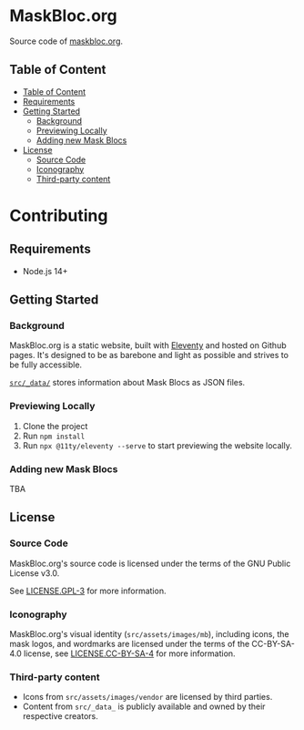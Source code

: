 # MaskBloc.org

Source code of [maskbloc.org].

[maskbloc.org]: https://maskbloc.org

## Table of Content

- [Table of Content](#table-of-content)
- [Requirements](#requirements)
- [Getting Started](#getting-started)
  - [Background](#background)
  - [Previewing Locally](#previewing-locally)
  - [Adding new Mask Blocs](#adding-new-mask-blocs)
- [License](#license)
  - [Source Code](#source-code)
  - [Iconography](#iconography)
  - [Third-party content](#third-party-content)

# Contributing

## Requirements

- Node.js 14+

## Getting Started

### Background

MaskBloc.org is a static website, built with [Eleventy] and hosted on Github
pages. It's designed to be as barebone and light as possible and strives to
be fully accessible.

[`src/_data/`] stores information about Mask Blocs as JSON files.

[Eleventy]: https://www.11ty.dev/
[`src/_data/`]: src/_data/

### Previewing Locally

1. Clone the project
2. Run `npm install`
3. Run `npx @11ty/eleventy --serve` to start previewing the website locally.

### Adding new Mask Blocs

TBA

## License

### Source Code

MaskBloc.org's source code is licensed under the terms of the
GNU Public License v3.0.

See [LICENSE.GPL-3] for more information.

### Iconography

MaskBloc.org's visual identity (`src/assets/images/mb`), including icons, the mask logos,
and wordmarks are licensed under the terms of the CC-BY-SA-4.0 license, see [LICENSE.CC-BY-SA-4] for more information.

### Third-party content

- Icons from `src/assets/images/vendor` are licensed by third parties.
- Content from `src/_data_` is publicly available and owned by their respective creators.

[LICENSE.GPL-3]: LICENSE.GPL-3
[LICENSE.CC-BY-SA-4]: LICENSE.CC-BY-SA-4
